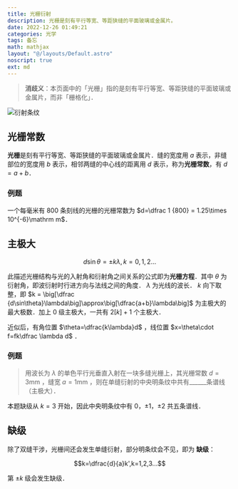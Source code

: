 ```yaml
---
title: 光栅衍射
description: 光栅是刻有平行等宽、等距狭缝的平面玻璃或金属片。
date: 2022-12-26 01:49:21
categories: 光学
tags: 备忘
math: mathjax
layout: "@/layouts/Default.astro"
noscript: true
ext: md
---
```


> <i class="fa-solid fa-arrows-turn-to-dots"></i> **消歧义**：本页面中的「光栅」指的是刻有平行等宽、等距狭缝的平面玻璃或金属片，而非「栅格化」．

![衍射条纹](https://upload.wikimedia.org/wikipedia/commons/d/da/Density_plot_of_diffraction_grating.jpg)

## 光栅常数

**光栅**是刻有平行等宽、等距狭缝的平面玻璃或金属片．缝的宽度用 $a$ 表示，非缝部位的宽度用 $b$ 表示，相邻两缝的中心线的距离用 $d$ 表示，称为**光栅常数**，有 $d=a+b$．

### 例题

一个每毫米有 $800$ 条刻线的光栅的光栅常数为 $d=\dfrac 1 {800} = 1.25\times 10^{-6}\mathrm m$．

## 主极大

$$d\sin \theta=\pm k\lambda, k=0,1,2…$$

此描述光栅结构与光的入射角和衍射角之间关系的公式即为**光栅方程**．其中 $\theta$ 为衍射角，即波衍射时行进方向与法线之间的角度． $\lambda$ 为光线的波长． $k$ 向下取整，即 $k = \big[\dfrac {d\sin\theta}\lambda\big]\approx\big[\dfrac{a+b}\lambda\big]$ 为主极大的最大极数．加上 0 级主极大，一共有 $2[k]+1$ 个主极大．

近似后，有角位置 $\theta=\dfrac{k\lambda}d$ ，线位置 $x=\theta\cdot f=fk\dfrac \lambda d$ ．

### 例题

> 用波长为 $\lambda$ 的单色平行光垂直入射在一块多缝光栅上，其光栅常数 $d = 3 \mathrm{mm}$ ，缝宽 $a = 1 \mathrm{mm}$ ，则在单缝衍射的中央明条纹中共有______条谱线（主极大）．

本题缺级从 $k=3$ 开始，因此中央明条纹中有 $0$，$±1$，$±2$ 共五条谱线．

## 缺级

除了双缝干涉，光栅间还会发生单缝衍射，部分明条纹会不见，即为 **缺级**：

$$k=\dfrac{d}{a}k',k=1,2,3…$$

第 $\pm k$ 级会发生缺级．